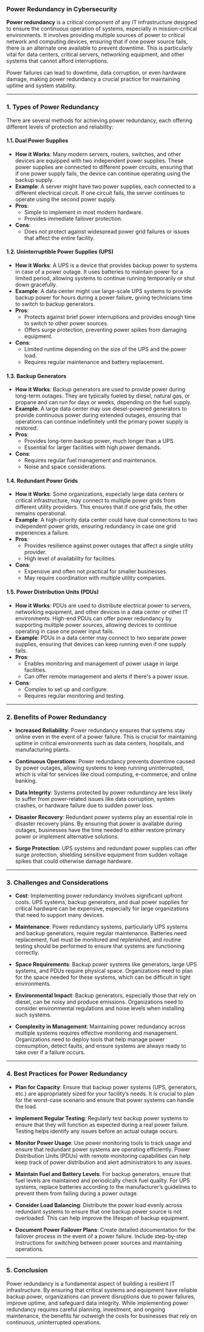 ### **Power Redundancy in Cybersecurity**

**Power redundancy** is a critical component of any IT infrastructure designed to ensure the continuous operation of systems, especially in mission-critical environments. It involves providing multiple sources of power to critical network and computing devices, ensuring that if one power source fails, there is an alternate one available to prevent downtime. This is particularly vital for data centers, critical servers, networking equipment, and other systems that cannot afford interruptions.

Power failures can lead to downtime, data corruption, or even hardware damage, making power redundancy a crucial practice for maintaining uptime and system stability.

---

### **1. Types of Power Redundancy**

There are several methods for achieving power redundancy, each offering different levels of protection and reliability:

#### **1.1. Dual Power Supplies**
- **How it Works**: Many modern servers, routers, switches, and other devices are equipped with two independent power supplies. These power supplies are connected to different power circuits, ensuring that if one power supply fails, the device can continue operating using the backup supply.
- **Example**: A server might have two power supplies, each connected to a different electrical circuit. If one circuit fails, the server continues to operate using the second power supply.
- **Pros**:
  - Simple to implement in most modern hardware.
  - Provides immediate failover protection.
- **Cons**:
  - Does not protect against widespread power grid failures or issues that affect the entire facility.

#### **1.2. Uninterruptible Power Supplies (UPS)**
- **How it Works**: A UPS is a device that provides backup power to systems in case of a power outage. It uses batteries to maintain power for a limited period, allowing systems to continue running temporarily or shut down gracefully.
- **Example**: A data center might use large-scale UPS systems to provide backup power for hours during a power failure, giving technicians time to switch to backup generators.
- **Pros**:
  - Protects against brief power interruptions and provides enough time to switch to other power sources.
  - Offers surge protection, preventing power spikes from damaging equipment.
- **Cons**:
  - Limited runtime depending on the size of the UPS and the power load.
  - Requires regular maintenance and battery replacement.

#### **1.3. Backup Generators**
- **How it Works**: Backup generators are used to provide power during long-term outages. They are typically fueled by diesel, natural gas, or propane and can run for days or weeks, depending on the fuel supply.
- **Example**: A large data center may use diesel-powered generators to provide continuous power during extended outages, ensuring that operations can continue indefinitely until the primary power supply is restored.
- **Pros**:
  - Provides long-term backup power, much longer than a UPS.
  - Essential for larger facilities with high power demands.
- **Cons**:
  - Requires regular fuel management and maintenance.
  - Noise and space considerations.
  
#### **1.4. Redundant Power Grids**
- **How it Works**: Some organizations, especially large data centers or critical infrastructure, may connect to multiple power grids from different utility providers. This ensures that if one grid fails, the other remains operational.
- **Example**: A high-priority data center could have dual connections to two independent power grids, ensuring redundancy in case one grid experiences a failure.
- **Pros**:
  - Provides resilience against power outages that affect a single utility provider.
  - High level of availability for facilities.
- **Cons**:
  - Expensive and often not practical for smaller businesses.
  - May require coordination with multiple utility companies.

#### **1.5. Power Distribution Units (PDUs)**
- **How it Works**: PDUs are used to distribute electrical power to servers, networking equipment, and other devices in a data center or other IT environments. High-end PDUs can offer power redundancy by supporting multiple power sources, allowing devices to continue operating in case one power input fails.
- **Example**: PDUs in a data center may connect to two separate power supplies, ensuring that devices can keep running even if one supply fails.
- **Pros**:
  - Enables monitoring and management of power usage in large facilities.
  - Can offer remote management and alerts if there's a power issue.
- **Cons**:
  - Complex to set up and configure.
  - Requires regular monitoring and testing.

---

### **2. Benefits of Power Redundancy**

- **Increased Reliability**: Power redundancy ensures that systems stay online even in the event of a power failure. This is crucial for maintaining uptime in critical environments such as data centers, hospitals, and manufacturing plants.
  
- **Continuous Operations**: Power redundancy prevents downtime caused by power outages, allowing systems to keep running uninterrupted, which is vital for services like cloud computing, e-commerce, and online banking.

- **Data Integrity**: Systems protected by power redundancy are less likely to suffer from power-related issues like data corruption, system crashes, or hardware failure due to sudden power loss.

- **Disaster Recovery**: Redundant power systems play an essential role in disaster recovery plans. By ensuring that power is available during outages, businesses have the time needed to either restore primary power or implement alternative solutions.

- **Surge Protection**: UPS systems and redundant power supplies can offer surge protection, shielding sensitive equipment from sudden voltage spikes that could otherwise damage hardware.

---

### **3. Challenges and Considerations**

- **Cost**: Implementing power redundancy involves significant upfront costs. UPS systems, backup generators, and dual power supplies for critical hardware can be expensive, especially for large organizations that need to support many devices.

- **Maintenance**: Power redundancy systems, particularly UPS systems and backup generators, require regular maintenance. Batteries need replacement, fuel must be monitored and replenished, and routine testing should be performed to ensure that systems are functioning correctly.

- **Space Requirements**: Backup power systems like generators, large UPS systems, and PDUs require physical space. Organizations need to plan for the space needed for these systems, which can be difficult in tight environments.

- **Environmental Impact**: Backup generators, especially those that rely on diesel, can be noisy and produce emissions. Organizations need to consider environmental regulations and noise levels when installing such systems.

- **Complexity in Management**: Maintaining power redundancy across multiple systems requires effective monitoring and management. Organizations need to deploy tools that help manage power consumption, detect faults, and ensure systems are always ready to take over if a failure occurs.

---

### **4. Best Practices for Power Redundancy**

- **Plan for Capacity**: Ensure that backup power systems (UPS, generators, etc.) are appropriately sized for your facility’s needs. It is crucial to plan for the worst-case scenario and ensure that power systems can handle the load.

- **Implement Regular Testing**: Regularly test backup power systems to ensure that they will function as expected during a real power failure. Testing helps identify any issues before an actual outage occurs.

- **Monitor Power Usage**: Use power monitoring tools to track usage and ensure that redundant power systems are operating efficiently. Power Distribution Units (PDUs) with remote monitoring capabilities can help keep track of power distribution and alert administrators to any issues.

- **Maintain Fuel and Battery Levels**: For backup generators, ensure that fuel levels are maintained and periodically check fuel quality. For UPS systems, replace batteries according to the manufacturer’s guidelines to prevent them from failing during a power outage.

- **Consider Load Balancing**: Distribute the power load evenly across redundant systems to ensure that one backup power source is not overloaded. This can help improve the lifespan of backup equipment.

- **Document Power Failover Plans**: Create detailed documentation for the failover process in the event of a power failure. Include step-by-step instructions for switching between power sources and maintaining operations.

---

### **5. Conclusion**

Power redundancy is a fundamental aspect of building a resilient IT infrastructure. By ensuring that critical systems and equipment have reliable backup power, organizations can prevent disruptions due to power failures, improve uptime, and safeguard data integrity. While implementing power redundancy requires careful planning, investment, and ongoing maintenance, the benefits far outweigh the costs for businesses that rely on continuous, uninterrupted operations.
